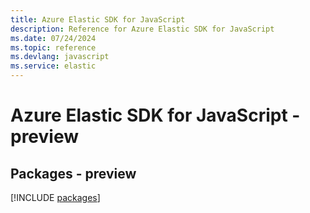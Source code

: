 ```yaml
---
title: Azure Elastic SDK for JavaScript
description: Reference for Azure Elastic SDK for JavaScript
ms.date: 07/24/2024
ms.topic: reference
ms.devlang: javascript
ms.service: elastic
---
```

# Azure Elastic SDK for JavaScript - preview
## Packages - preview
[!INCLUDE [packages](elastic-index.md)]